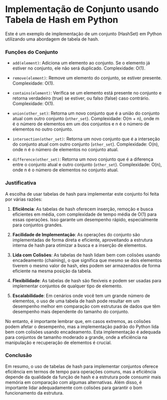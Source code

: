# Implementação de Conjunto usando Tabela de Hash em Python

Este é um exemplo de implementação de um conjunto (HashSet) em Python utilizando uma abordagem de tabela de hash.

### Funções do Conjunto

- `add(element)`: Adiciona um elemento ao conjunto. Se o elemento já estiver no conjunto, ele não será duplicado. Complexidade: O(1).

- `remove(element)`: Remove um elemento do conjunto, se estiver presente. Complexidade: O(1).

- `contains(element)`: Verifica se um elemento está presente no conjunto e retorna verdadeiro (true) se estiver, ou falso (false) caso contrário. Complexidade: O(1).

- `union(other_set)`: Retorna um novo conjunto que é a união do conjunto atual com outro conjunto (`other_set`). Complexidade: O(m + n), onde m é o número de elementos em um dos conjuntos e n é o número de elementos no outro conjunto.

- `intersection(other_set)`: Retorna um novo conjunto que é a interseção do conjunto atual com outro conjunto (`other_set`). Complexidade: O(n), onde n é o número de elementos no conjunto atual.

- `difference(other_set)`: Retorna um novo conjunto que é a diferença entre o conjunto atual e outro conjunto (`other_set`). Complexidade: O(n), onde n é o número de elementos no conjunto atual.

### Justificativa

A escolha de usar tabelas de hash para implementar este conjunto foi feita por várias razões:

1. **Eficiência**: As tabelas de hash oferecem inserção, remoção e busca eficientes em média, com complexidade de tempo média de O(1) para essas operações. Isso garante um desempenho rápido, especialmente para conjuntos grandes.

2. **Facilidade de Implementação**: As operações do conjunto são implementadas de forma direta e eficiente, aproveitando a estrutura interna de hash para otimizar a busca e a inserção de elementos.

3. **Lida com Colisões**: As tabelas de hash lidam bem com colisões usando encadeamento (chaining), o que significa que mesmo se dois elementos tiverem o mesmo valor de hash, eles podem ser armazenados de forma eficiente na mesma posição da tabela.

4. **Flexibilidade**: As tabelas de hash são flexíveis e podem ser usadas para implementar conjuntos de qualquer tipo de elemento.

5. **Escalabilidade**: Em cenários onde você tem um grande número de elementos, o uso de uma tabela de hash pode resultar em um desempenho melhor em comparação com estruturas de dados que têm desempenho mais dependente do tamanho do conjunto.

No entanto, é importante lembrar que, em casos extremos, as colisões podem afetar o desempenho, mas a implementação padrão do Python lida bem com colisões usando encadeamento. Esta implementação é adequada para conjuntos de tamanho moderado a grande, onde a eficiência na manipulação e recuperação de elementos é crucial. 

### Conclusão

Em resumo, o uso de tabelas de hash para implementar conjuntos oferece eficiência em termos de tempo para operações comuns, mas a eficiência depende da qualidade da função de hash e a estrutura pode consumir mais memória em comparação com algumas alternativas. Além disso, é importante lidar adequadamente com colisões para garantir o bom funcionamento da estrutura.
